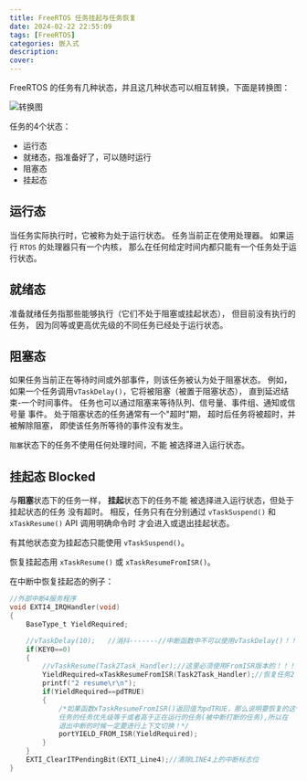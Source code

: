 ```yaml
---
title: FreeRTOS 任务挂起与任务恢复
date: 2024-02-22 22:55:09
tags: [FreeRTOS]
categories: 嵌入式
description:
cover:
---
```


FreeRTOS 的任务有几种状态，并且这几种状态可以相互转换，下面是转换图：

![转换图](/img/post_img/freertos-task-state.png)

任务的4个状态：

- 运行态
- 就绪态，指准备好了，可以随时运行
- 阻塞态
- 挂起态

## 运行态

当任务实际执行时，它被称为处于运行状态。 任务当前正在使用处理器。 如果运行 `RTOS` 的处理器只有一个内核， 那么在任何给定时间内都只能有一个任务处于运行状态。

## 就绪态

准备就绪任务指那些能够执行（它们不处于阻塞或挂起状态）， 但目前没有执行的任务， 因为同等或更高优先级的不同任务已经处于运行状态。

## 阻塞态

如果任务当前正在等待时间或外部事件，则该任务被认为处于阻塞状态。 例如，如果一个任务调用`vTaskDelay()`，它将被阻塞（被置于阻塞状态）， 直到延迟结束-一个时间事件。 任务也可以通过阻塞来等待队列、信号量、事件组、通知或信号量 事件。 处于阻塞状态的任务通常有一个"超时"期， 超时后任务将被超时，并被解除阻塞， 即使该任务所等待的事件没有发生。

`阻塞`状态下的任务不使用任何处理时间，不能 被选择进入运行状态。

## 挂起态 Blocked

与**阻塞**状态下的任务一样， **挂起**状态下的任务不能 被选择进入运行状态，但处于挂起状态的任务 没有超时。 相反，任务只有在分别通过 `vTaskSuspend()` 和 `xTaskResume()` API 调用明确命令时 才会进入或退出挂起状态。

有其他状态变为挂起态只能使用 `vTaskSuspend()`。

恢复挂起态用 `xTaskResume()` 或 `xTaskResumeFromISR()`。

在中断中恢复挂起态的例子：

```c
//外部中断4服务程序
void EXTI4_IRQHandler(void)
{
    BaseType_t YieldRequired;

    //vTaskDelay(10);   //消抖-------//中断函数中不可以使用vTaskDelay()！！！
    if(KEY0==0)  
    {           
        //vTaskResume(Task2Task_Handler);//这里必须使用FromISR版本的！！！  
        YieldRequired=xTaskResumeFromISR(Task2Task_Handler);//恢复任务2
        printf("2 resume\r\n");
        if(YieldRequired==pdTRUE)
        {
            /*如果函数xTaskResumeFromISR()返回值为pdTRUE，那么说明要恢复的这个
            任务的任务优先级等于或者高于正在运行的任务(被中断打断的任务),所以在
            退出中断的时候一定要进行上下文切换！*/
            portYIELD_FROM_ISR(YieldRequired);
        }
    }        
    EXTI_ClearITPendingBit(EXTI_Line4);//清除LINE4上的中断标志位  
}
```

